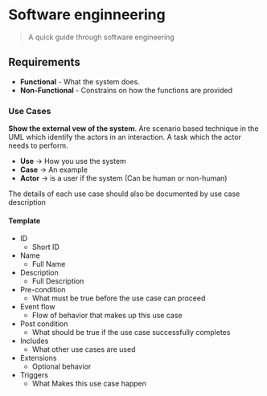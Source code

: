 # Software enginneering

> A quick guide through software engineering

## Requirements

- **Functional** - What the system does.
- **Non-Functional** - Constrains on how the functions are provided

### Use Cases

**Show the external vew of the system**.
Are scenario based technique in the UML which identify the actors in an interaction.
A task which the actor needs to perform.

- **Use** -> How you use the system
- **Case** -> An example
- **Actor** -> is a user if the system (Can be human or non-human)

The details of each use case should also be documented by use case description

#### Template

- ID
  - Short ID
- Name
  - Full Name
- Description
  - Full Description
- Pre-condition
  - What must be true before the use case can proceed
- Event flow
  - Flow of behavior that makes up this use case
- Post condition
  - What should be true if the use case successfully completes
- Includes
  - What other use cases are used
- Extensions
  - Optional behavior
- Triggers
  - What Makes this use case happen
